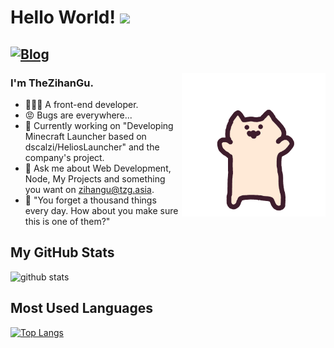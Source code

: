 # Hello World! <img src="https://media.giphy.com/media/hvRJCLFzcasrR4ia7z/giphy.gif" width="25px">
[![Blog](https://img.shields.io/badge/blog-@zihangu-red.svg)](https://zihangu.com)
---
<img align="right" alt="GIF" height="230px" src="https://raw.githubusercontent.com/TheZihanGu/TheZihanGu/master/img/HEAD.gif" />

### I'm TheZihanGu.
- 👨🏻‍💻 A front-end developer.
- 😡 Bugs are everywhere...
- 🌱 Currently working on "Developing Minecraft Launcher based on dscalzi/HeliosLauncher" and the company's project.
- 💬 Ask me about Web Development, Node, My Projects and something you want on zihangu@tzg.asia.
- 🤔 "You forget a thousand things every day. How about you make sure this is one of them?"

## My GitHub Stats
![github stats](https://github-readme-stats.vercel.app/api?username=TheZihanGu&show_icons=true)

## Most Used Languages
[![Top Langs](https://github-readme-stats.vercel.app/api/top-langs/?username=TheZihanGu&layout=compact)](https://github.com/TheZihanGu)